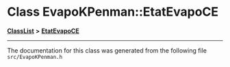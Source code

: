 

# Class EvapoKPenman::EtatEvapoCE



[**ClassList**](annotated.md) **>** [**EtatEvapoCE**](classEvapoKPenman_1_1EtatEvapoCE.md)







































































------------------------------
The documentation for this class was generated from the following file `src/EvapoKPenman.h`

